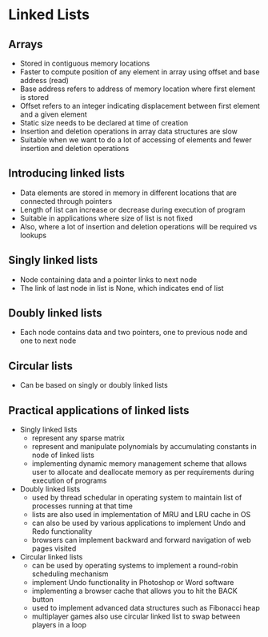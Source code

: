 # Linked Lists

## Arrays

- Stored in contiguous memory locations
- Faster to compute position of any element in array using offset and base address (read)
- Base address refers to address of memory location where first element is stored
- Offset refers to an integer indicating displacement between first element and a given element
- Static size needs to be declared at time of creation
- Insertion and deletion operations in array data structures are slow
- Suitable when we want to do a lot of accessing of elements and fewer insertion and deletion operations

## Introducing linked lists

- Data elements are stored in memory in different locations that are connected through pointers
- Length of list can increase or decrease during execution of program
- Suitable in applications where size of list is not fixed
- Also, where a lot of insertion and deletion operations will be required vs lookups

## Singly linked lists

- Node containing data and a pointer links to next node
- The link of last node in list is None, which indicates end of list

## Doubly linked lists

- Each node contains data and two pointers, one to previous node and one to next node

## Circular lists

- Can be based on singly or doubly linked lists

## Practical applications of linked lists

- Singly linked lists
    - represent any sparse matrix
    - represent and manipulate polynomials by accumulating constants in node of linked lists
    - implementing dynamic memory management scheme that allows user to allocate and deallocate memory as per
      requirements during execution of programs
- Doubly linked lists
    - used by thread schedular in operating system to maintain list of processes running at that time
    - lists are also used in implementation of MRU and LRU cache in OS
    - can also be used by various applications to implement Undo and Redo functionality
    - browsers can implement backward and forward navigation of web pages visited
- Circular linked lists
    - can be used by operating systems to implement a round-robin scheduling mechanism
    - implement Undo functionality in Photoshop or Word software
    - implementing a browser cache that allows you to hit the BACK button
    - used to implement advanced data structures such as Fibonacci heap
    - multiplayer games also use circular linked list to swap between players in a loop
